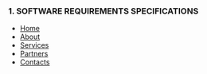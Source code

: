 ### 1. SOFTWARE REQUIREMENTS SPECIFICATIONS
<ul>
<li><a href="https://github.com/MelissaDenova/MelissaDenova.github.io/blob/main/README.md">Home</a></li>
<li><a href="#">About</a></li>
<li><a href="#">Services</a></li>
<li><a href="#">Partners</a></li>
<li><a href="#">Contacts</a></li>
</ul>

